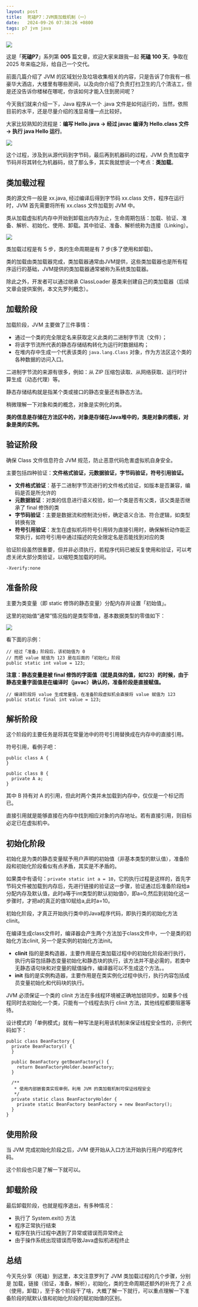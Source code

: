 ```yaml
---
layout: post
title:  死磕P7：JVM类加载机制（一）
date:   2024-09-26 07:38:26 +0800
tags: p7 jvm java
---
```



![](https://bytesops.oss-cn-hangzhou.aliyuncs.com/picgo/2024/0eb42f91-7a52-460d-9ec1-3851b99fdb13.png)


这是「**死磕P7**」系列第 **005** 篇文章，欢迎大家来跟我一起 **死磕 100 天**，争取在 2025 年来临之际，给自己一个交代。



前面几篇介绍了 JVM 的区域划分及垃圾收集相关的内容，只是告诉了你我有一栋豪华大酒店，大楼里有哪些房间，以及向你介绍了负责打扫卫生的几个清洁工，但是还没告诉你楼梯在哪呢，你该如何才能入住到房间呢？

今天我们就来介绍一下，Java 程序从一个 .java 文件是如何运行的，当然，依照目前的水平，还是尽量介绍的浅显易懂一点比较好。

大家比较熟知的流程是：**编写 Hello.java -> 经过 javac 编译为 Hello.class 文件 -> 执行 java Hello 运行**。


![](https://bytesops.oss-cn-hangzhou.aliyuncs.com/picgo/2024/228b99c9-3c7c-47aa-8769-2a6a03451fec.png)

这个过程，涉及到从源代码到字节码，最后再到机器码的过程，JVM 负责加载字节码并将其转化为机器码，绕了那么多，其实我就想说一个考点：**类加载**。

## 类加载过程

类的源文件一般是 xx.java, 经过编译后得到字节码 xx.class 文件，程序在运行时，JVM 首先需要将所有 xx.class 文件加载到 JVM 中。

类从加载虚拟机内存中开始到卸载出内存为止，生命周期包括：加载、验证、准备、解析、初始化、使用、卸载。其中验证、准备、解析统称为连接（Linking）。


![](https://bytesops.oss-cn-hangzhou.aliyuncs.com/picgo/2024/120ca96a-603f-4eee-9378-9c2d48565f04.png)

类加载过程是有 5 步，类的生命周期是有 7 步(多了使用和卸载)。

类的加载由类加载器完成，类加载器通常由JVM提供，这些类加载器也是所有程序运行的基础，JVM提供的类加载器通常被称为系统类加载器。

除此之外，开发者可以通过继承 ClassLoader 基类来创建自己的类加载器（后续文章会提供案例，本文先罗列概念）。

## 加载阶段

加载阶段，JVM 主要做了三件事情：

- 通过一个类的完全限定名来获取定义此类的二进制字节流（文件）；
- 将该字节流所代表的静态存储结构转化为运行时数据结构；
- 在堆内存中生成一个代表该类的 `java.lang.Class` 对象，作为方法区这个类的各种数据的访问入口。

二进制字节流的来源有很多，例如：从 ZIP 压缩包读取、从网络获取、运行时计算生成（动态代理）等。

静态存储结构就是指某个类或接口的静态变量还有静态方法。

稍微理解一下对象和类的概念，对象是实例化的类。

**类的信息是存储在方法区中的，对象是存储在Java堆中的，类是对象的模板，对象是类的实例。**

## 验证阶段

确保 Class 文件信息符合 JVM 规范，防止恶意代码危害虚拟机自身安全。

主要包括四种验证：**文件格式验证，元数据验证，字节码验证，符号引用验证。**

- **文件格式验证**：基于二进制字节流进行的文件格式验证，如版本是否兼容，编码是否是所允许的
- **元数据验证**：对类的信息进行语义校验，如一个类是否有父类，该父类是否继承了 final 修饰的类
- **字节码验证**：主要是数据流和控制流分析，确定语义合法、符合逻辑，如类型转换有效
- **符号引用验证**：发生在虚拟机将符号引用转为直接引用时，确保解析动作能正常执行，如符号引用中通过描述的完全限定名是否能找到对应的类

验证阶段虽然很重要，但并非必须执行，若程序代码已被反复使用和验证，可以考虑关闭大部分类验证，以缩短类加载的时间。

```
-Xverify:none
```

## 准备阶段

主要为类变量（即 static 修饰的静态变量）分配内存并设置「初始值」。

这里的初始值“通常”情况指的是类型零值，基本数据类型的零值如下：


![](https://bytesops.oss-cn-hangzhou.aliyuncs.com/picgo/2024/fceb33c9-9387-4a2e-ba96-16feafb6e853.png)

看下面的示例：

```
// 经过「准备」阶段后，该初始值为 0
// 而把 value 赋值为 123 是在后面的「初始化」阶段
public static int value = 123;
```

**注意：静态变量是被 final 修饰的字面值（就是具体的值，如123）的时候，由于静态变量字面值是在编译时（javac）确认的，准备阶段是直接赋值。**

```
// 编译阶段将 value 生成常量值，在准备阶段虚拟机会直接将 value 赋值为 123
public static final int value = 123;
```

## 解析阶段

这个阶段的主要任务是将其在常量池中的符号引用替换成在内存中的直接引用。

符号引用，看例子吧：

```
public class A {
}

public class B {
  private A a;
}
```

其中 B 持有对 A 的引用，但此时两个类并未加载到内存中，仅仅是一个标记而已。

直接引用就是能够直接在内存中找到相应对象的内存地址。若有直接引用，则目标必定已在虚拟机中。

## 初始化阶段

初始化是为类的静态变量赋予用户声明的初始值（非基本类型的默认值），准备阶段和初始化阶段看似有点矛盾，其实是不矛盾的。

如果类中有语句：`private static int a = 10`，它的执行过程是这样的，首先字节码文件被加载到内存后，先进行链接的验证这一步骤，验证通过后准备阶段给a分配内存及默认值，此时a等于int类型的默认初始值0，即a=0,然后到初始化这一步骤时，才把a的真正的值10赋给a,此时a=10。

初始化阶段，才真正开始执行类中的Java程序代码，即执行类的初始化方法 clinit。

在编译生成class文件时，编译器会产生两个方法加于class文件中，一个是类的初始化方法clinit, 另一个是实例的初始化方法init。

- **clinit** 指的是类构造器，主要作用是在类加载过程中的初始化阶段进行执行，执行内容包括静态变量初始化和静态块的执行，该方法并不是必需的，若类中无静态语句块和对变量的赋值操作，编译器可以不生成这个方法。。
- **init** 指的是实例构造器，主要作用是在类实例化过程中执行，执行内容包括成员变量初始化和代码块的执行。

JVM 必须保证一个类的 clinit 方法在多线程环境被正确地加锁同步。如果多个线程同时去初始化一个类，只能有一个线程去执行 clinit 方法，其他线程都要阻塞等待。

设计模式的「单例模式」就有一种写法是利用该机制来保证线程安全性的，示例代码如下：

```
public class BeanFactory {
  private BeanFactory() {
  }

  public BeanFactory getBeanFactory() {
    return BeanFactoryHolder.beanFactory;
  }

  /**
   * 使用内部嵌套类实现单例，利用 JVM 的类加载机制可保证线程安全
   */
  private static class BeanFactoryHolder {
    private static BeanFactory beanFactory = new BeanFactory();
  }
}
```

## 使用阶段

当 JVM 完成初始化阶段之后，JVM 便开始从入口方法开始执行用户的程序代码。

这个阶段也只是了解一下就可以。

## 卸载阶段

最后卸载阶段，也就是程序退出，有多种情况：

- 执行了 System.exit() 方法
- 程序正常执行结束
- 程序在执行过程中遇到了异常或错误而异常终止
- 由于操作系统出现错误而导致Java虚拟机进程终止

## 总结

今天先分享（死磕）到这里，本文注意罗列了 JVM 类加载过程的几个步骤，分别是 加载，链接（验证，准备，解析），初始化，类的生命周期还额外的补充了 2 点（使用，卸载），至于各个阶段干了啥，大概了解一下就行，可以重点理解一下准备阶段的赋默认值和初始化阶段的赋初始值的区别。